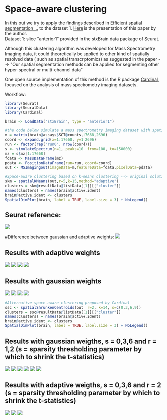 # Space-aware clustering 
In this out we try to apply the findings described in [Efficient spatial segmentation ...](https://pdfs.semanticscholar.org/51f9/b2095466e70edf3add5993c0c1c7800e79a5.pdf?_ga=2.236486721.1509296317.1594040010-1511101378.1594040010) to the dataset 1. [Here](https://www.youtube.com/watch?v=_3U2Elt5CTI) is the presentation of this paper by the author.  
Dataset 1: slice "anterior1" provided in the stxBrain data package of Seurat.

Although this clustering algorithm was developed for Mass Spectrometry Imaging data, it could theoretically be applied to other kind of spatially resolved data ( such as spatial transcriptomics) as suggested in the paper --> "Our spatial segmentation methods can be applied for segmenting other hyper-spectral or multi-channel data"

One open source implementation of this method is the R package [Cardinal](https://www.bioconductor.org/packages/release/bioc/html/Cardinal.html), focused on the analysis of mass spectrometry imaging datasets.

Workflow:

````R
library(Seurat)
library(SeuratData)
library(Cardinal)

brain <- LoadData("stxBrain", type = "anterior1")

#the code below simulate a mass spectrometry imaging dataset with spatial transcriptomics data of brain dataset
m = matrix(brain@assays$SCT@counts,17668,2696)
coord <- expand.grid(x=1:17668, y=1:2696)
run <- factor(rep("run0", nrow(coord)))
s <- simulateSpectrum(n=1, peaks=10, from=100, to=150000)
mz = s$mz[1:17668]
fdata <- MassDataFrame(mz)
pdata <- PositionDataFrame(run=run, coord=coord)
out <- MSImagingout(imageData=m,featureData=fdata,pixelData=pdata)

#Space-aware clustering based on k-means clustering --> original solution of Alexandrov
skm = spatialKMeans(out,r=5,k=15,method="adaptive")
clusters = skm@resultData@listData[[1]][["cluster"]]
names(clusters) = names(brain@active.ident)
brain@active.ident <- clusters
SpatialDimPlot(brain, label = TRUE, label.size = 3) + NoLegend()
````

## Seurat reference:
![](https://user-images.githubusercontent.com/25981629/86606773-b9276880-bfa8-11ea-85e8-db9c498b85eb.png)

#Difference between gaussian and adaptive weights:
![](https://user-images.githubusercontent.com/25981629/86608264-926a3180-bfaa-11ea-87c0-f7f95996f2d4.png)

## Results with adaptive weights
![](https://user-images.githubusercontent.com/25981629/86606428-43230180-bfa8-11ea-9764-8b86b38489f3.png)
![](https://user-images.githubusercontent.com/25981629/86604816-271e6080-bfa6-11ea-9fb2-93f2167848c8.png)
![](https://user-images.githubusercontent.com/25981629/86603581-7368a100-bfa4-11ea-9dcf-3f8a1bc94773.png)
![](https://user-images.githubusercontent.com/25981629/86601418-92196880-bfa1-11ea-8370-7564a636ce1f.png)

## Results with gaussian weights
![](https://user-images.githubusercontent.com/25981629/86607746-f3453a00-bfa9-11ea-95ae-c1d5cb97c447.png)
![](https://user-images.githubusercontent.com/25981629/86608839-597e8c80-bfab-11ea-86de-56202dab1761.png)
![](https://user-images.githubusercontent.com/25981629/86614523-7028e180-bfb3-11ea-981d-df0a6964d92f.png)
![](https://user-images.githubusercontent.com/25981629/86616136-b3844f80-bfb5-11ea-8a64-dda9ef8cae93.png)

````R
#Alternative space-aware clustering proposed by Cardinal
ssc <- spatialShrunkenCentroids(out, r=2, k=14, s=c(0,3,6,9))
clusters = ssc@resultData@listData[[1]][["cluster"]]
names(clusters) = names(brain@active.ident)
brain@active.ident <- clusters
SpatialDimPlot(brain, label = TRUE, label.size = 3) + NoLegend()
````
## Results with gaussian weigths, s = 0,3,6 and r = 1,2 (s = sparsity thresholding parameter by which to shrink the t-statistics)
![](https://user-images.githubusercontent.com/25981629/86618282-eda32080-bfb8-11ea-8ffe-79e5015c0cf0.png)
![](https://user-images.githubusercontent.com/25981629/86618375-19260b00-bfb9-11ea-9395-4167745258f0.png)
![](https://user-images.githubusercontent.com/25981629/86618484-4a9ed680-bfb9-11ea-9469-29a24eef1404.png)
![](https://user-images.githubusercontent.com/25981629/86619916-b3874e00-bfbb-11ea-996b-34c0b6cd18cb.png)
![](https://user-images.githubusercontent.com/25981629/86619983-d44fa380-bfbb-11ea-91b5-d8ee4f860cf2.png)
![](https://user-images.githubusercontent.com/25981629/86620084-04974200-bfbc-11ea-8f65-11fab782a559.png)


## Results with adaptive weigths, s = 0,3,6 and r = 2 (s = sparsity thresholding parameter by which to shrink the t-statistics)
![](https://user-images.githubusercontent.com/25981629/86621615-c3ecf800-bfbe-11ea-8e9e-0b116d461b82.png)
![](https://user-images.githubusercontent.com/25981629/86621681-e2eb8a00-bfbe-11ea-8bdd-964b87325262.png)
![](https://user-images.githubusercontent.com/25981629/86621736-01518580-bfbf-11ea-80d8-c8004234aa5f.png)